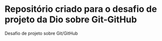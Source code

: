 # Repositório criado para o desafio de projeto da Dio  sobre Git-GitHub
Desafio de projeto sobre Git/GitHub
